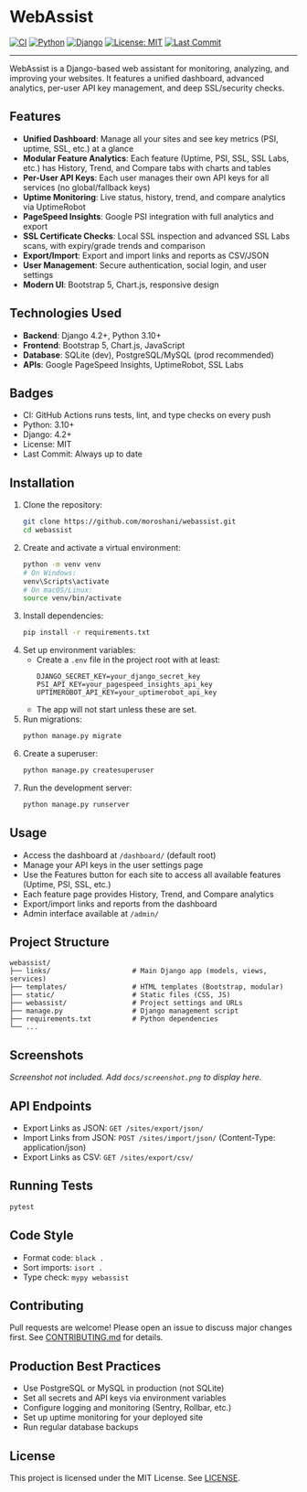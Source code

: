 # WebAssist

[![CI](https://github.com/moroshani/webassist/actions/workflows/ci.yml/badge.svg)](https://github.com/moroshani/webassist/actions/workflows/ci.yml)
[![Python](https://img.shields.io/badge/python-3.10%2B-blue.svg)](https://www.python.org/)
[![Django](https://img.shields.io/badge/django-4.2%2B-green.svg)](https://www.djangoproject.com/)
[![License: MIT](https://img.shields.io/badge/License-MIT-yellow.svg)](LICENSE)
[![Last Commit](https://img.shields.io/github/last-commit/moroshani/webassist.svg)](https://github.com/moroshani/webassist/commits/main)

---

WebAssist is a Django-based web assistant for monitoring, analyzing, and improving your websites. It features a unified dashboard, advanced analytics, per-user API key management, and deep SSL/security checks.

## Features

- **Unified Dashboard**: Manage all your sites and see key metrics (PSI, uptime, SSL, etc.) at a glance
- **Modular Feature Analytics**: Each feature (Uptime, PSI, SSL, SSL Labs, etc.) has History, Trend, and Compare tabs with charts and tables
- **Per-User API Keys**: Each user manages their own API keys for all services (no global/fallback keys)
- **Uptime Monitoring**: Live status, history, trend, and compare analytics via UptimeRobot
- **PageSpeed Insights**: Google PSI integration with full analytics and export
- **SSL Certificate Checks**: Local SSL inspection and advanced SSL Labs scans, with expiry/grade trends and comparison
- **Export/Import**: Export and import links and reports as CSV/JSON
- **User Management**: Secure authentication, social login, and user settings
- **Modern UI**: Bootstrap 5, Chart.js, responsive design

## Technologies Used

- **Backend**: Django 4.2+, Python 3.10+
- **Frontend**: Bootstrap 5, Chart.js, JavaScript
- **Database**: SQLite (dev), PostgreSQL/MySQL (prod recommended)
- **APIs**: Google PageSpeed Insights, UptimeRobot, SSL Labs

## Badges

- CI: GitHub Actions runs tests, lint, and type checks on every push
- Python: 3.10+
- Django: 4.2+
- License: MIT
- Last Commit: Always up to date

## Installation

1. Clone the repository:
   ```bash
   git clone https://github.com/moroshani/webassist.git
   cd webassist
   ```
2. Create and activate a virtual environment:
   ```bash
   python -m venv venv
   # On Windows:
   venv\Scripts\activate
   # On macOS/Linux:
   source venv/bin/activate
   ```
3. Install dependencies:
   ```bash
   pip install -r requirements.txt
   ```
4. Set up environment variables:
   - Create a `.env` file in the project root with at least:
     ```env
     DJANGO_SECRET_KEY=your_django_secret_key
     PSI_API_KEY=your_pagespeed_insights_api_key
     UPTIMEROBOT_API_KEY=your_uptimerobot_api_key
     ```
   - The app will not start unless these are set.
5. Run migrations:
   ```bash
   python manage.py migrate
   ```
6. Create a superuser:
   ```bash
   python manage.py createsuperuser
   ```
7. Run the development server:
   ```bash
   python manage.py runserver
   ```

## Usage

- Access the dashboard at `/dashboard/` (default root)
- Manage your API keys in the user settings page
- Use the Features button for each site to access all available features (Uptime, PSI, SSL, etc.)
- Each feature page provides History, Trend, and Compare analytics
- Export/import links and reports from the dashboard
- Admin interface available at `/admin/`

## Project Structure

```
webassist/
├── links/                    # Main Django app (models, views, services)
├── templates/                # HTML templates (Bootstrap, modular)
├── static/                   # Static files (CSS, JS)
├── webassist/                # Project settings and URLs
├── manage.py                 # Django management script
├── requirements.txt          # Python dependencies
└── ...
```

## Screenshots

<!--
![WebAssist Screenshot](docs/screenshot.png)
-->
*Screenshot not included. Add `docs/screenshot.png` to display here.*

## API Endpoints

- Export Links as JSON: `GET /sites/export/json/`
- Import Links from JSON: `POST /sites/import/json/` (Content-Type: application/json)
- Export Links as CSV: `GET /sites/export/csv/`

## Running Tests

```bash
pytest
```

## Code Style

- Format code: `black .`
- Sort imports: `isort .`
- Type check: `mypy webassist`

## Contributing

Pull requests are welcome! Please open an issue to discuss major changes first. See [CONTRIBUTING.md](../CONTRIBUTING.md) for details.

## Production Best Practices

- Use PostgreSQL or MySQL in production (not SQLite)
- Set all secrets and API keys via environment variables
- Configure logging and monitoring (Sentry, Rollbar, etc.)
- Set up uptime monitoring for your deployed site
- Run regular database backups

## License

This project is licensed under the MIT License. See [LICENSE](LICENSE). 